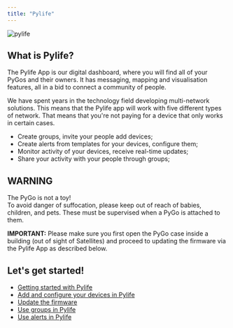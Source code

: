 ```yaml
---
title: "Pylife"
---
```


![pylife](/gitbook/assets/pylife/pylife_logo@3x.png)

## What is Pylife?

The Pylife App is our digital dashboard, where you will find all of your PyGos and their owners. It has messaging, mapping and visualisation features, all in a bid to connect a community of people.

We have spent years in the technology field developing multi-network solutions. This means that the Pylife app will work with five different types of network. That means that you're not paying for a device that only works in certain cases.

* Create groups, invite your people add devices;
* Create alerts from templates for your devices, configure them;
* Monitor activity of your devices, receive real-time updates;
* Share your activity with your people through groups;

## WARNING 
The PyGo is not a toy!  
To avoid danger of suffocation, please keep out of reach of babies, children, and pets. These must be supervised when a PyGo is attached to them. 


**IMPORTANT:** Please make sure you first open the PyGo case inside a building (out of sight of Satellites) and proceed to updating the firmware via the Pylife App as described below. 

## Let's get started!

* [Getting started with Pylife](/pylife/gettingstarted/)
* [Add and configure your devices in Pylife](/pylife/devices/)
* [Update the firmware](/pylife/fwupdate/)
* [Use groups in Pylife](/pylife/groups/)
* [Use alerts in Pylife](/pylife/alerts/)
